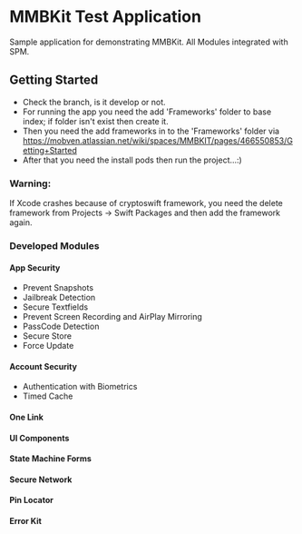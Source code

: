 # MMBKit Test Application
Sample application for demonstrating MMBKit. All Modules integrated with SPM.

## Getting Started
 - Check the branch, is it develop or not.
 - For running the app you need the add 'Frameworks' folder to base index; if folder isn't exist then create it.
 - Then you need the add frameworks in to the 'Frameworks' folder via https://mobven.atlassian.net/wiki/spaces/MMBKIT/pages/466550853/Getting+Started
 - After that you need the install pods then run the project...:)

### Warning:
If Xcode crashes because of cryptoswift framework, you need the delete framework from Projects -> Swift Packages and then add the framework again.

### Developed Modules
#### App Security
- Prevent Snapshots
- Jailbreak Detection
- Secure Textfields
- Prevent Screen Recording and AirPlay Mirroring
- PassCode Detection
- Secure Store
- Force Update
#### Account Security
- Authentication with Biometrics
- Timed Cache
#### One Link
#### UI Components
#### State Machine Forms
#### Secure Network
#### Pin Locator
#### Error Kit
